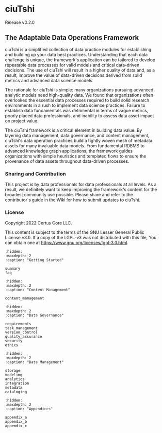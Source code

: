 # ciuTshi

Release v0.2.0

## The Adaptable Data Operations Framework

ciuTshi is a simplified collection of data practice modules for establishing and building up your data best practices. Understanding that each data challenge is unique, the framework's application can be tailored to develop repeatable data processes for valid models and critical data-driven decisions. The use of ciuTshi will result in a higher quality of data and, as a result, improve the value of data-driven decisions derived from solid metrics and advanced data science models.

The rationale for ciuTshi is simple: many organizations pursuing advanced analytic models need high-quality data. We found that organizations often overlooked the essential data processes required to build solid research environments in a rush to implement data science practices. Failure to establish data fundamentals was detrimental in terms of vague metrics, poorly placed data professionals, and inability to assess data asset impact on project value.

The ciuTshi framework is a critical element in building data value. By layering data management, data governance, and content management, ciuTshi's data operation practices build a tightly woven mesh of metadata assets for many invaluable data models. From fundamental RDBMS to advanced knowledge graph applications, the framework guides organizations with simple heuristics and templated flows to ensure the provenance of data assets throughout data-driven processes.

### Sharing and Contribution

This project is by data professionals for data professionals at all levels. As a result, we definitely want to keep improving the framework's content for the broadest community use possible. Please share and refer to the contributor's guide in the Wiki for how to submit updates to ciuTshi.

### License

Copyright 2022 Certus Core LLC.

This content is subject to the terms of the GNU Lesser General Public License v3.0. If a copy of the LGPL-v3 was not distributed with this file, You can obtain one at https://www.gnu.org/licenses/lgpl-3.0.html.

```{toctree}
:hidden:
:maxdepth: 2
:caption: "Getting Started"

summary
faq
```

```{toctree}
:hidden:
:maxdepth: 2
:caption: "Content Management"

content_management
```

```{toctree}
:hidden:
:maxdepth: 2
:caption: "Data Governance"

requirements
task_management
version_control
quality_assurance
security
ethics
```

```{toctree}
:hidden:
:maxdepth: 2
:caption: "Data Management"

storage
modeling
analytics
integration
metadata
cataloging
```

```{toctree}
:hidden:
:maxdepth: 2
:caption: "Appendices"

appendix_a
appendix_b
appendix_c
```

